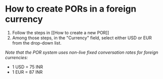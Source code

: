 # How to create PORs in a foreign currency

1. Follow the steps in [[How to create a new POR]]
2. Among those steps, in the "Currency" field, select either USD or EUR from the drop-down list.

*Note that the POR system uses non-live fixed conversation rates for foreign currencies:*
 * 1 USD = 75 INR
 * 1 EUR = 87 INR